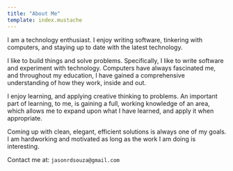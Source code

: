 ```yaml
---
title: "About Me"
template: index.mustache
---
```


I am a technology enthusiast.
I enjoy writing software, tinkering with computers, and staying up to date with the latest technology.

I like to build things and solve problems.
Specifically, I like to write software and experiment with technology.
Computers have always fascinated me, and throughout my education,
I have gained a comprehensive understanding of how they work, inside and out.

I enjoy learning, and applying creative thinking to problems.
An important part of learning, to me, is gaining a full, working knowledge of an area,
which allows me to expand upon what I have learned, and apply it when appropriate.

Coming up with clean, elegant, efficient solutions is always one of my goals.
I am hardworking and motivated as long as the work I am doing is interesting.

Contact me at: `jasonrdsouza@gmail.com`
